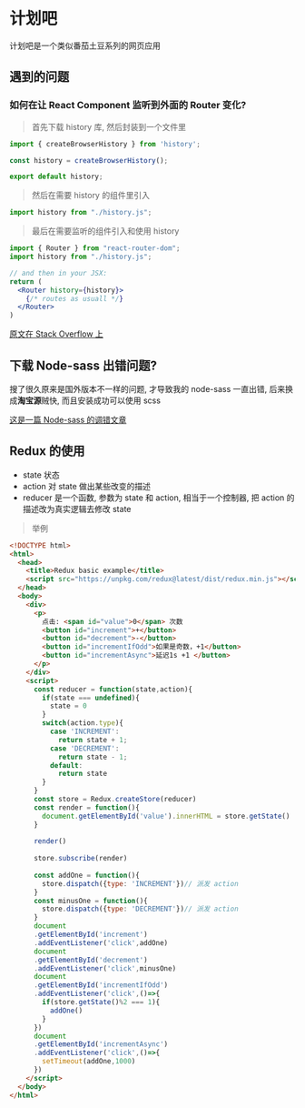 # 计划吧

计划吧是一个类似番茄土豆系列的网页应用


## 遇到的问题 

### 如何在让 React Component 监听到外面的 Router 变化?

>首先下载 history 库, 然后封装到一个文件里
```jsx harmony
import { createBrowserHistory } from 'history';

const history = createBrowserHistory();

export default history;
```

>然后在需要 history 的组件里引入
```jsx harmony
import history from "./history.js";
```

>最后在需要监听的组件引入和使用 history
```jsx harmony
import { Router } from "react-router-dom";
import history from "./history.js";

// and then in your JSX:
return (
  <Router history={history}>
    {/* routes as usuall */}
  </Router>
)
```

[原文在 Stack Overflow 上](https://stackoverflow.com/questions/44153517/how-to-access-history-object-outside-of-a-react-component)

## 下载 Node-sass 出错问题?

搜了很久原来是国外版本不一样的问题, 才导致我的 node-sass 一直出错, 后来换成**淘宝源**贼快, 而且安装成功可以使用 scss

[这是一篇 Node-sass 的调错文章](https://www.jianshu.com/p/4609564e31dc)

## Redux 的使用

- state 状态
- action 对 state 做出某些改变的描述
- reducer 是一个函数, 参数为 state 和 action, 相当于一个控制器, 把 action 的描述改为真实逻辑去修改 state

>举例
```html
<!DOCTYPE html>
<html>
  <head>
    <title>Redux basic example</title>
    <script src="https://unpkg.com/redux@latest/dist/redux.min.js"></script>
  </head>
  <body>
    <div>
      <p>
        点击: <span id="value">0</span> 次数
        <button id="increment">+</button>
        <button id="decrement">-</button>
        <button id="incrementIfOdd">如果是奇数，+1</button>
        <button id="incrementAsync">延迟1s +1 </button>
      </p>
    </div>
    <script>
      const reducer = function(state,action){
        if(state === undefined){
          state = 0
        }
        switch(action.type){
          case 'INCREMENT':
            return state + 1;
          case 'DECREMENT':
            return state - 1;
          default:
            return state
        }
      }
      const store = Redux.createStore(reducer)
      const render = function(){
        document.getElementById('value').innerHTML = store.getState()
      }
      
      render()
      
      store.subscribe(render)
      
      const addOne = function(){
        store.dispatch({type: 'INCREMENT'})// 派发 action
      }
      const minusOne = function(){
        store.dispatch({type: 'DECREMENT'})// 派发 action
      }
      document
      .getElementById('increment')
      .addEventListener('click',addOne)
      document
      .getElementById('decrement')
      .addEventListener('click',minusOne)
      document
      .getElementById('incrementIfOdd')
      .addEventListener('click',()=>{
        if(store.getState()%2 === 1){
          addOne()
        }
      })
      document
      .getElementById('incrementAsync')
      .addEventListener('click',()=>{
        setTimeout(addOne,1000)
      })
    </script>
  </body>
</html>
```